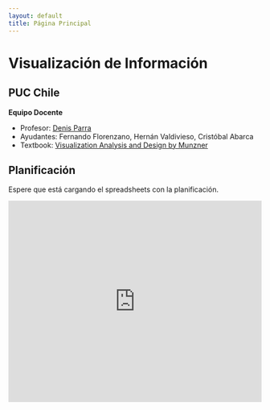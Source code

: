```yaml
---
layout: default
title: Página Principal
---
```

# Visualización de Información
## PUC Chile


**Equipo Docente**
- Profesor: [Denis Parra](http://web.ing.puc.cl/~dparra/)
- Ayudantes: Fernando Florenzano, Hernán Valdivieso, Cristóbal Abarca
- Textbook: [Visualization Analysis and Design by Munzner](https://www.cs.ubc.ca/~tmm/vadbook/)
## Planificación

Espere que está cargando el spreadsheets con la planificación.

<iframe src="https://docs.google.com/spreadsheets/d/e/2PACX-1vRa1puVFWQsXj-uHTBlgk772h86lwiJML5EsedHqbxu5CGR38psofiqUbskg1zY4bVE2Nf65QBlUae6/pubhtml?gid=0&amp;single=true&amp;widget=true&amp;headers=false" style="border: 0" width="100%" height="400"></iframe>